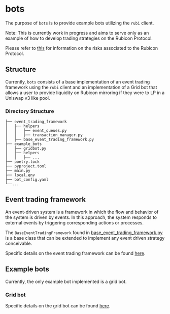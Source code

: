 # bots

The purpose of `bots` is to provide example bots utilizing the `rubi` client.

Note: This is currently work in progress and aims to serve only as an example of how to develop trading strategies on
the Rubicon Protocol. 

Please refer to [this](https://docs.rubicon.finance/protocol/risks) for information on the risks associated to the
Rubicon Protocol.

## Structure

Currently, `bots` consists of a base implementation of an event trading framework using the `rubi` client and an 
implementation of a Grid bot that allows a user to provide liquidity on Rubicon mirroring if they were to LP in a 
Uniswap v3 like pool.

### Directory Structure

```
├── event_trading_framework
│   ├── helpers
│   │   ├── event_queues.py
│   │   ├── transaction_manager.py
│   ├── base_event_trading_framework.py
├── example_bots
│   ├── gridbot.py
│   ├── helpers
│   │   ├── ...
├── poetry.lock
├── pyproject.toml
├── main.py
├── local.env
├── bot_config.yaml
└──...
```

## Event trading framework

An event-driven system is a framework in which the flow and behavior of the system is driven by events. In this 
approach, the system responds to external events by triggering corresponding actions or processes.

The `BaseEventTradingFramework` found in [base_event_trading_framework.py](event_trading_framework/base_event_trading_framework.py)
is a base class that can be extended to implement any event driven strategy conceivable. 

Specific details on the event trading framework can be found [here](event_trading_framework/README.md).

## Example bots

Currently, the only example bot implemented is a grid bot.

### Grid bot

Specific details on the grid bot can be found [here](example_bots/gridbot.py).